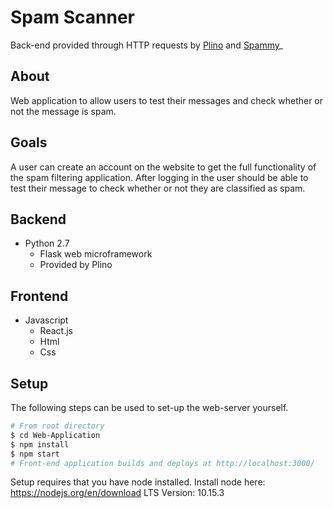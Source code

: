 # Spam Scanner

Back-end provided through HTTP requests by [Plino](https://github.com/tasdikrahman/plino) and [Spammy](https://github.com/tasdikrahman/spammy)_

## About

Web application to allow users to test their messages and check whether or not the message is spam.

## Goals

A user can create an account on the website to get the full functionality of the spam filtering application. After logging in the user should be able to test their message to check whether or not they are classified as spam. 

## Backend

- Python 2.7
  - Flask web microframework
  - Provided by Plino

## Frontend

- Javascript
  - React.js
  - Html
  - Css

## Setup

The following steps can be used to set-up the web-server yourself.

```bash
# From root directory
$ cd Web-Application
$ npm install
$ npm start
# Front-end application builds and deploys at http://localhost:3000/
```

Setup requires that you have node installed.
Install node here: https://nodejs.org/en/download
LTS Version: 10.15.3